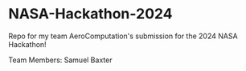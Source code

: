 # NASA-Hackathon-2024
Repo for my team AeroComputation's submission for the 2024 NASA Hackathon!

Team Members:
Samuel Baxter
